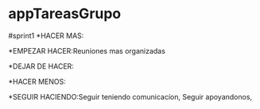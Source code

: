 # appTareasGrupo
#sprint1
*HACER MAS:  

*EMPEZAR HACER:Reuniones mas organizadas

*DEJAR DE HACER:

*HACER MENOS:

*SEGUIR HACIENDO:Seguir teniendo comunicacíon,
                 Seguir apoyandonos, 

